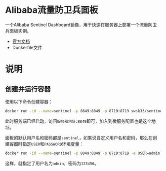 # Alibaba流量防卫兵面板

一个Alibaba Sentinel Dashboard镜像，用于快速在服务器上部署一个流量防卫兵面板实例。

- [官方文档](https://sentinelguard.io/zh-cn/docs/introduction.html)
- Dockerfile文件

# 说明

## 创建并运行容器

使用以下命令创建容器：

```bash
docker run -id --name=sentinel -p 8849:8849 -p 8719:8719 swsk33/sentinel-dashboard
```

此时服务端已经启动，访问`服务器地址:8849`即可，加入到微服务配置也是这个地址。

面板的默认用户名和密码都是`sentinel`，如果说自定义用户名和密码，那么在创建容器时指定`USER`和`PASSWORD`环境变量：

```bash
docker run -id --name=sentinel -p 8849:8849 -p 8719:8719 -e USER=admin -e PASSWORD=123456 swsk33/sentinel-dashboard
```

这样，就指定了用户名为`admin`，密码为`123456`。